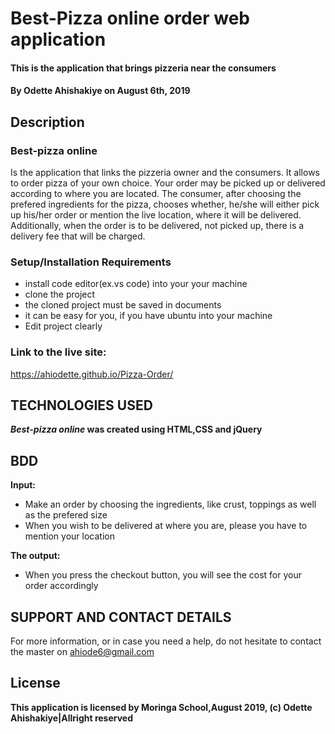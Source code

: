 # Best-Pizza online order web application
#### This is the application that brings pizzeria near the consumers
#### By **Odette Ahishakiye** on August 6th, 2019

## Description
### Best-pizza online
Is the application that links the pizzeria owner and the consumers. It allows to order pizza of your own choice. 
Your order may be picked up or delivered according to where you are located. The consumer, after choosing the prefered 
ingredients for the pizza, chooses whether, he/she will either pick up his/her order or mention the live location, where 
it will be delivered. Additionally, when the order is to be delivered, not picked up, there is a delivery fee that will be charged.

### Setup/Installation Requirements
* install code editor(ex.vs code) into your your machine
* clone the project 
* the cloned project must be saved in documents
* it can be easy for you, if you have ubuntu into your machine
* Edit project clearly
### Link to the live site:
https://ahiodette.github.io/Pizza-Order/

 ## TECHNOLOGIES USED
 *****Best-pizza online*** was created using HTML,CSS and jQuery**
 
 ## BDD
**Input:** 
* Make an order by choosing the ingredients, like crust, toppings as well as the prefered size
* When you wish to be delivered at where you are, please you have to mention your location

**The output:**
* When you press the checkout button, you will see the cost for your order accordingly

## SUPPORT AND CONTACT DETAILS
For more information, or in case you need a help, do not hesitate to contact the master on ahiode6@gmail.com

## License
**This application is licensed by Moringa School,August 2019, (c) Odette Ahishakiye|Allright reserved**
